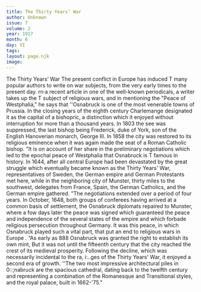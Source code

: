 ```yaml
---
title: The Thirty Years’ War
author: Unknown
issue: 7
volume: 2
year: 1917
month: 6
day: VI
tags:
layout: page.njk
image:
---
```

The Thirty Years’ War   The present conflict in Europe has induced T many popular authors to write on war subjects, from the very early times to the present day. rn·a recent article in one of the well-known periodicals, a writer takes up the T subject of religious wars, and in mentioning   the "Peace of Westphalia," he says that ''Osnabruck is one of the most venerable towns of Prussia. In the closing years of the eighth century Charlemange designated it as the capital of a bishopric, a distinction which it enjoyed without interruption for more than a thousand years. In 1803 the see was suppressed, the last bishop being Frederick, duke of York, son of the English Hanoverian monarch, George III. In 1858 the city was restored to its religious eminence when it was again made the seat of a Roman Catholic bishop.   "It is on account of her share in the preliminary negotiations which led to the epochal peace of Westphalia that Osnabruck is T famous in history. In 1644, after all central Europe had been devastated by the great struggle which eventually became known as the Thirty Years' War, representatives of Sweden, the German empire and German Protestants met here, while in the neighboring city of Munster, thirty miles to the southwest, delegates from France, Spain,   the German Catholics, and the German empire gathered.   "The negotiations extended over a period of four years. In October, 1648, both groups of conferees having arrived at a common basis of settlement, the Osnabruck diplomats repaired to Munster, where a fow days later the peace was signed which guaranteed the peace and independence of the several states of the empire and which forbade religious persecution throughout Germany. It was this   peace, in which Osnabruck played such a vital part, that put an end to religious wars in Europe .   “As early as 888 Osnabruck was granted the right to establish its own mint, But it was not until the fifteenth century that the city reached the crest of its medieval prosperity. Following the decline, which was necessarily incidental to the ra, i:..ges of the Thirty Years' War, it enjoyed a second era of growth.   ''The two most impressive architectural piles in 0::;nabruck are the spacious cathedral, dating back to the twelfth century and representing a combination of the Romanesque and Transitional styles, and the royal palace, built in 1662-'75."   

